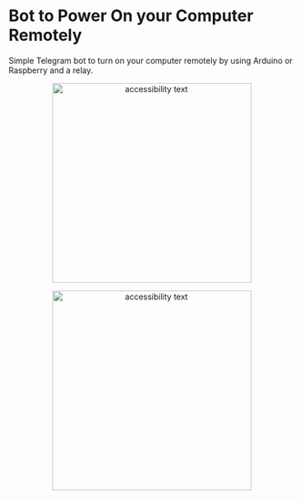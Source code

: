 # Bot to Power On your Computer Remotely
Simple Telegram bot to turn on your computer remotely by using Arduino or Raspberry and a relay.

<p align="center">
  <img src="https://github.com/javilonso/bot_powerOn_Computer/blob/main/arduinoSchema.png" width="350" alt="accessibility text">
</p>
<p align="center">
  <img src="https://github.com/javilonso/bot_powerOn_Computer/blob/main/raspberrySchema.png" width="350" alt="accessibility text">
</p>
